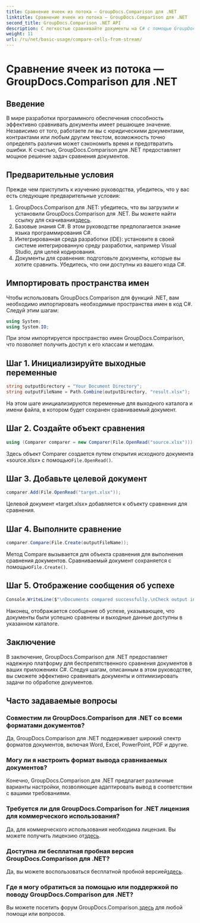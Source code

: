 ```yaml
---
title: Сравнение ячеек из потока — GroupDocs.Comparison для .NET
linktitle: Сравнение ячеек из потока — GroupDocs.Comparison для .NET
second_title: GroupDocs.Comparison .NET API
description: С легкостью сравнивайте документы на C# с помощью GroupDocs.Comparison для .NET. С легкостью оптимизируйте задачи по обработке документов.
weight: 11
url: /ru/net/basic-usage/compare-cells-from-stream/
---
```


# Сравнение ячеек из потока — GroupDocs.Comparison для .NET

## Введение
В мире разработки программного обеспечения способность эффективно сравнивать документы имеет решающее значение. Независимо от того, работаете ли вы с юридическими документами, контрактами или любым другим текстом, возможность точно определять различия может сэкономить время и предотвратить ошибки. К счастью, GroupDocs.Comparison для .NET предоставляет мощное решение задач сравнения документов.
## Предварительные условия
Прежде чем приступить к изучению руководства, убедитесь, что у вас есть следующие предварительные условия:
1.  GroupDocs.Comparison для .NET: убедитесь, что вы загрузили и установили GroupDocs.Comparison для .NET. Вы можете найти ссылку для скачивания[здесь](https://releases.groupdocs.com/comparison/net/).
2. Базовые знания C#. В этом руководстве предполагается знание языка программирования C#.
3. Интегрированная среда разработки (IDE): установите в своей системе интегрированную среду разработки, например Visual Studio, для целей кодирования.
4. Документы для сравнения: подготовьте документы, которые вы хотите сравнить. Убедитесь, что они доступны из вашего кода C#.

## Импортировать пространства имен
Чтобы использовать GroupDocs.Comparison для функций .NET, вам необходимо импортировать необходимые пространства имен в код C#. Следуй этим шагам:

```csharp
using System;
using System.IO;
```
При этом импортируется пространство имен GroupDocs.Comparison, что позволяет получить доступ к его классам и методам.

## Шаг 1. Инициализируйте выходные переменные
```csharp
string outputDirectory = "Your Document Directory";
string outputFileName = Path.Combine(outputDirectory, "result.xlsx");
```
На этом шаге инициализируются переменные для выходного каталога и имени файла, в котором будет сохранен сравниваемый документ.
## Шаг 2. Создайте объект сравнения
```csharp
using (Comparer comparer = new Comparer(File.OpenRead("source.xlsx")))
```
 Здесь объект Comparer создается путем открытия исходного документа «source.xlsx» с помощью`File.OpenRead()`.
## Шаг 3. Добавьте целевой документ
```csharp
comparer.Add(File.OpenRead("target.xlsx"));
```
Целевой документ «target.xlsx» добавляется к объекту сравнения для сравнения.
## Шаг 4. Выполните сравнение
```csharp
comparer.Compare(File.Create(outputFileName));
```
 Метод Compare вызывается для объекта сравнения для выполнения сравнения документов. Сравниваемый документ сохраняется с помощью`File.Create()`.
## Шаг 5. Отображение сообщения об успехе
```csharp
Console.WriteLine($"\nDocuments compared successfully.\nCheck output in {outputDirectory}.");
```
Наконец, отображается сообщение об успехе, указывающее, что документы были успешно сравнены и выходные данные доступны в указанном каталоге.

## Заключение
В заключение, GroupDocs.Comparison для .NET предоставляет надежную платформу для беспрепятственного сравнения документов в ваших приложениях C#. Следуя шагам, описанным в этом руководстве, вы сможете эффективно сравнивать документы и оптимизировать задачи по обработке документов.
## Часто задаваемые вопросы
### Совместим ли GroupDocs.Comparison для .NET со всеми форматами документов?
Да, GroupDocs.Comparison для .NET поддерживает широкий спектр форматов документов, включая Word, Excel, PowerPoint, PDF и другие.
### Могу ли я настроить формат вывода сравниваемых документов?
Конечно, GroupDocs.Comparison для .NET предлагает различные варианты настройки, позволяющие адаптировать вывод в соответствии с вашими требованиями.
### Требуется ли для GroupDocs.Comparison for .NET лицензия для коммерческого использования?
 Да, для коммерческого использования необходима лицензия. Вы можете получить лицензию от[здесь](https://purchase.groupdocs.com/buy).
### Доступна ли бесплатная пробная версия GroupDocs.Comparison для .NET?
 Да, вы можете воспользоваться бесплатной пробной версией[здесь](https://releases.groupdocs.com/).
### Где я могу обратиться за помощью или поддержкой по поводу GroupDocs.Comparison для .NET?
 Вы можете посетить форум GroupDocs.Comparison.[здесь](https://forum.groupdocs.com/c/comparison/12) для любой помощи или вопросов.